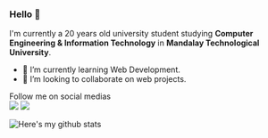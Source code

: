 ### Hello 👋

I'm currently a 20 years old university student studying **Computer Engineering & Information Technology** in **Mandalay Technological University**.

- 🌱 I’m currently learning Web Development.
- 🤝 I’m looking to collaborate on web projects.

Follow me on social medias\
[<img src = "https://img.shields.io/badge/instagram-%23E4405F.svg?&style=for-the-badge&logo=instagram&logoColor=white">](https://www.instagram.com/htutwaiphyoe/) [<img src = "https://img.shields.io/badge/facebook-%231877F2.svg?&style=for-the-badge&logo=facebook&logoColor=white">](https://www.facebook.com/real.hwp)


![Here's my github stats](https://github-readme-stats.vercel.app/api?username=htutwaiphyoe)

<!--
**htutwaiphyoe/htutwaiphyoe** is a ✨ _special_ ✨ repository because its `README.md` (this file) appears on your GitHub profile.

Here are some ideas to get you started:

- 🔭 I’m currently working on ...
- 🌱 I’m currently learning ...
- 👯 I’m looking to collaborate on ...
- 🤔 I’m looking for help with ...
- 💬 Ask me about ...
- 📫 How to reach me: ...
- 😄 Pronouns: ...
- ⚡ Fun fact: ...


### Hi 👋

<img src="https://img.shields.io/badge/HTML5-E34F26?style=for-the-badge&logo=html5&logoColor=white" /> --

-->
